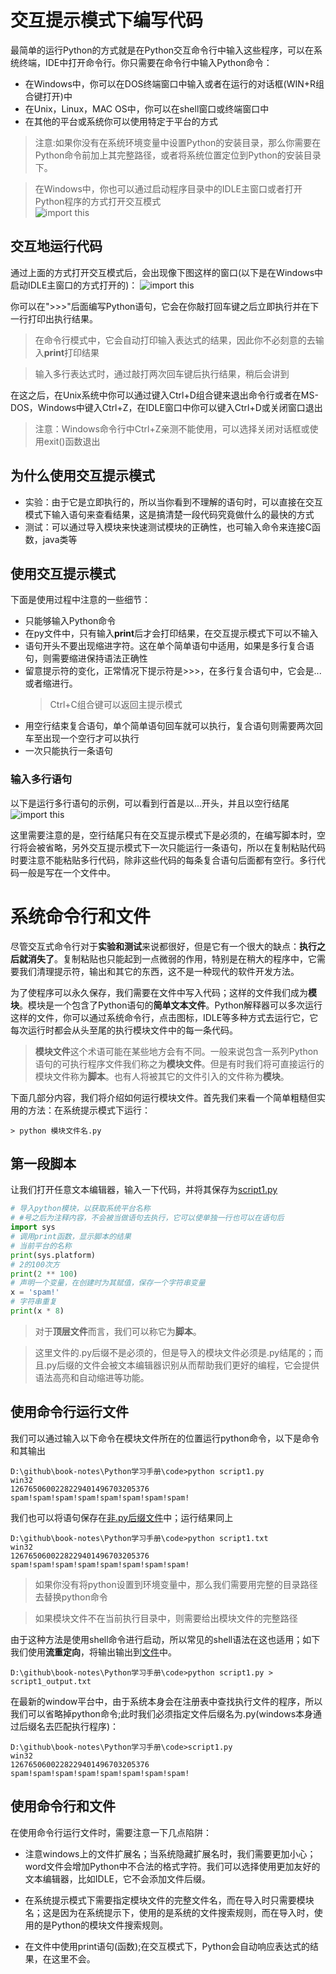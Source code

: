 # 交互提示模式下编写代码

最简单的运行Python的方式就是在Python交互命令行中输入这些程序，可以在系统终端，IDE中打开命令行。你只需要在命令行中输入Python命令：

* 在Windows中，你可以在DOS终端窗口中输入或者在运行的对话框(WIN+R组合键打开)中
* 在Unix，Linux，MAC OS中，你可以在shell窗口或终端窗口中
* 在其他的平台或系统你可以使用特定于平台的方式

> 注意:如果你没有在系统环境变量中设置Python的安装目录，那么你需要在Python命令前加上其完整路径，或者将系统位置定位到Python的安装目录下。

> 在Windows中，你也可以通过启动程序目录中的IDLE主窗口或者打开Python程序的方式打开交互模式<br/>
> ![import this](static/img/3_1_启用Python命令行.png)

## 交互地运行代码

通过上面的方式打开交互模式后，会出现像下图这样的窗口(以下是在Windows中启动IDLE主窗口的方式打开的)：
![import this](static/img/3_2_PythonIDLE命令行.png)

你可以在">>>"后面编写Python语句，它会在你敲打回车键之后立即执行并在下一行打印出执行结果。

> 在命令行模式中，它会自动打印输入表达式的结果，因此你不必刻意的去输入**print**打印结果

> 输入多行表达式时，通过敲打两次回车键后执行结果，稍后会讲到

在这之后，在Unix系统中你可以通过键入Ctrl+D组合键来退出命令行或者在MS-DOS，Windows中键入Ctrl+Z，在IDLE窗口中你可以键入Ctrl+D或关闭窗口退出

> 注意：Windows命令行中Ctrl+Z亲测不能使用，可以选择关闭对话框或使用exit()函数退出

## 为什么使用交互提示模式

* 实验：由于它是立即执行的，所以当你看到不理解的语句时，可以直接在交互模式下输入语句来查看结果，这是搞清楚一段代码究竟做什么的最快的方式
* 测试：可以通过导入模块来快速测试模块的正确性，也可输入命令来连接C函数，java类等

## 使用交互提示模式
下面是使用过程中注意的一些细节：
* 只能够输入Python命令
* 在py文件中，只有输入**print**后才会打印结果，在交互提示模式下可以不输入
* 语句开头不要出现缩进字符。这在单个简单语句中适用，如果是多行复合语句，则需要缩进保持语法正确性
* 留意提示符的变化，正常情况下提示符是>>>，在多行复合语句中，它会是...或者缩进行。
    > Ctrl+C组合键可以返回主提示模式
* 用空行结束复合语句，单个简单语句回车就可以执行，复合语句则需要两次回车至出现一个空行才可以执行
* 一次只能执行一条语句

### 输入多行语句
以下是运行多行语句的示例，可以看到行首是以...开头，并且以空行结尾
![import this](static/img/3_3_命令行运行复合语句.png)

这里需要注意的是，空行结尾只有在交互提示模式下是必须的，在编写脚本时，空行将会被省略，另外交互提示模式下一次只能运行一条语句，所以在复制粘贴代码时要注意不能粘贴多行代码，除非这些代码的每条复合语句后面都有空行。多行代码一般是写在一个文件中。

# 系统命令行和文件

尽管交互式命令行对于**实验和测试**来说都很好，但是它有一个很大的缺点：**执行之后就消失了**。复制粘贴也只能起到一点微弱的作用，特别是在稍大的程序中，它需要我们清理提示符，输出和其它的东西，这不是一种现代的软件开发方法。

为了使程序可以永久保存，我们需要在文件中写入代码；这样的文件我们成为**模块**。模块是一个包含了Python语句的**简单文本文件**。Python解释器可以多次运行这样的文件，你可以通过系统命令行，点击图标，IDLE等多种方式去运行它，它每次运行时都会从头至尾的执行模块文件中的每一条代码。

> **模块文件**这个术语可能在某些地方会有不同。一般来说包含一系列Python语句的可执行程序文件我们称之为**模块文件**。但是有时我们将可直接运行的模块文件称为**脚本**。也有人将被其它的文件引入的文件称为**模块**。

下面几部分内容，我们将介绍如何运行模块文件。首先我们来看一个简单粗糙但实用的方法：在系统提示模式下运行：

```
> python 模块文件名.py
```

## 第一段脚本

让我们打开任意文本编辑器，输入一下代码，并将其保存为[script1.py](code/03/script1.py)
```python
# 导入python模块，以获取系统平台名称
# #号之后为注释内容，不会被当做语句去执行，它可以使单独一行也可以在语句后
import sys
# 调用print函数，显示脚本的结果
# 当前平台的名称
print(sys.platform)
# 2的100次方
print(2 ** 100)
# 声明一个变量，在创建时为其赋值，保存一个字符串变量
x = 'spam!'
# 字符串重复
print(x * 8)
```

> 对于**顶层文件**而言，我们可以称它为**脚本**。

> 这里文件的.py后缀不是必须的，但是导入的模块文件必须是.py结尾的；而且.py后缀的文件会被文本编辑器识别从而帮助我们更好的编程，它会提供语法高亮和自动缩进等功能。

## 使用命令行运行文件
我们可以通过输入以下命令在模块文件所在的位置运行python命令，以下是命令和其输出

```
D:\github\book-notes\Python学习手册\code>python script1.py
win32
1267650600228229401496703205376
spam!spam!spam!spam!spam!spam!spam!spam!
```
我们也可以将语句保存在[非.py后缀文件](code/03/script1.txt)中；运行结果同上
```
D:\github\book-notes\Python学习手册\code>python script1.txt
win32
1267650600228229401496703205376
spam!spam!spam!spam!spam!spam!spam!spam!
```
> 如果你没有将python设置到环境变量中，那么我们需要用完整的目录路径去替换python命令

> 如果模块文件不在当前执行目录中，则需要给出模块文件的完整路径

由于这种方法是使用shell命令进行启动，所以常见的shell语法在这也适用；如下我们使用**流重定向**，将输出输出到[文件](/code/03/script1_output.txt)中。

```
D:\github\book-notes\Python学习手册\code>python script1.py > script1_output.txt
```

在最新的window平台中，由于系统本身会在注册表中查找执行文件的程序，所以我们可以省略掉python命令;此时我们必须指定文件后缀名为.py(windows本身通过后缀名去匹配执行程序)：

```
D:\github\book-notes\Python学习手册\code>script1.py
win32
1267650600228229401496703205376
spam!spam!spam!spam!spam!spam!spam!spam!
```

## 使用命令行和文件

在使用命令行运行文件时，需要注意一下几点陷阱：

* 注意windows上的文件扩展名；当系统隐藏扩展名时，我们需要更加小心；word文件会增加Python中不合法的格式字符。我们可以选择使用更加友好的文本编辑器，比如IDLE，它不会添加文件后缀。

* 在系统提示模式下需要指定模块文件的完整文件名，而在导入时只需要模块名；这是因为在系统提示下，使用的是系统的文件搜索规则，而在导入时，使用的是Python的模块文件搜索规则。

* 在文件中使用print语句(函数);在交互模式下，Python会自动响应表达式的结果，在这里不会。

## 




